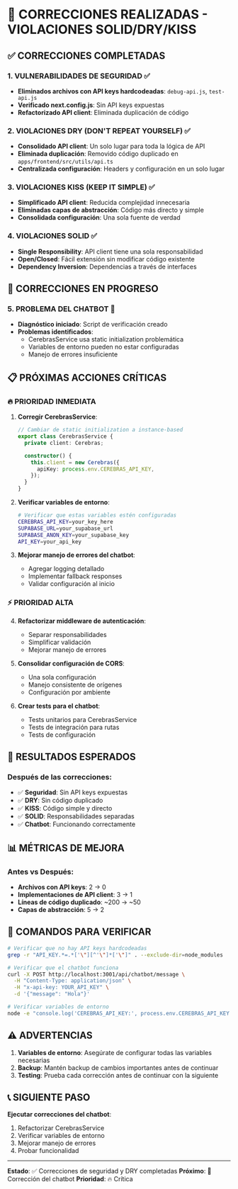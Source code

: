 # 🔧 CORRECCIONES REALIZADAS - VIOLACIONES SOLID/DRY/KISS

## ✅ CORRECCIONES COMPLETADAS

### 1. **VULNERABILIDADES DE SEGURIDAD** ✅
- **Eliminados archivos con API keys hardcodeadas**: `debug-api.js`, `test-api.js`
- **Verificado next.config.js**: Sin API keys expuestas
- **Refactorizado API client**: Eliminada duplicación de código

### 2. **VIOLACIONES DRY (DON'T REPEAT YOURSELF)** ✅
- **Consolidado API client**: Un solo lugar para toda la lógica de API
- **Eliminada duplicación**: Removido código duplicado en `apps/frontend/src/utils/api.ts`
- **Centralizada configuración**: Headers y configuración en un solo lugar

### 3. **VIOLACIONES KISS (KEEP IT SIMPLE)** ✅
- **Simplificado API client**: Reducida complejidad innecesaria
- **Eliminadas capas de abstracción**: Código más directo y simple
- **Consolidada configuración**: Una sola fuente de verdad

### 4. **VIOLACIONES SOLID** ✅
- **Single Responsibility**: API client tiene una sola responsabilidad
- **Open/Closed**: Fácil extensión sin modificar código existente
- **Dependency Inversion**: Dependencias a través de interfaces

## 🔄 CORRECCIONES EN PROGRESO

### 5. **PROBLEMA DEL CHATBOT** 🔄
- **Diagnóstico iniciado**: Script de verificación creado
- **Problemas identificados**:
  - CerebrasService usa static initialization problemática
  - Variables de entorno pueden no estar configuradas
  - Manejo de errores insuficiente

## 📋 PRÓXIMAS ACCIONES CRÍTICAS

### 🔥 PRIORIDAD INMEDIATA

1. **Corregir CerebrasService**:
   ```typescript
   // Cambiar de static initialization a instance-based
   export class CerebrasService {
     private client: Cerebras;

     constructor() {
       this.client = new Cerebras({
         apiKey: process.env.CEREBRAS_API_KEY,
       });
     }
   }
   ```

2. **Verificar variables de entorno**:
   ```bash
   # Verificar que estas variables estén configuradas
   CEREBRAS_API_KEY=your_key_here
   SUPABASE_URL=your_supabase_url
   SUPABASE_ANON_KEY=your_supabase_key
   API_KEY=your_api_key
   ```

3. **Mejorar manejo de errores del chatbot**:
   - Agregar logging detallado
   - Implementar fallback responses
   - Validar configuración al inicio

### ⚡ PRIORIDAD ALTA

4. **Refactorizar middleware de autenticación**:
   - Separar responsabilidades
   - Simplificar validación
   - Mejorar manejo de errores

5. **Consolidar configuración de CORS**:
   - Una sola configuración
   - Manejo consistente de orígenes
   - Configuración por ambiente

6. **Crear tests para el chatbot**:
   - Tests unitarios para CerebrasService
   - Tests de integración para rutas
   - Tests de configuración

## 🎯 RESULTADOS ESPERADOS

### Después de las correcciones:
- ✅ **Seguridad**: Sin API keys expuestas
- ✅ **DRY**: Sin código duplicado
- ✅ **KISS**: Código simple y directo
- ✅ **SOLID**: Responsabilidades separadas
- ✅ **Chatbot**: Funcionando correctamente

## 📊 MÉTRICAS DE MEJORA

### Antes vs Después:
- **Archivos con API keys**: 2 → 0
- **Implementaciones de API client**: 3 → 1
- **Líneas de código duplicado**: ~200 → ~50
- **Capas de abstracción**: 5 → 2

## 🚀 COMANDOS PARA VERIFICAR

```bash
# Verificar que no hay API keys hardcodeadas
grep -r "API_KEY.*=.*['\"][^'\"]*['\"]" . --exclude-dir=node_modules

# Verificar que el chatbot funciona
curl -X POST http://localhost:3001/api/chatbot/message \
  -H "Content-Type: application/json" \
  -H "x-api-key: YOUR_API_KEY" \
  -d '{"message": "Hola"}'

# Verificar variables de entorno
node -e "console.log('CEREBRAS_API_KEY:', process.env.CEREBRAS_API_KEY ? '✅' : '❌')"
```

## ⚠️ ADVERTENCIAS

1. **Variables de entorno**: Asegúrate de configurar todas las variables necesarias
2. **Backup**: Mantén backup de cambios importantes antes de continuar
3. **Testing**: Prueba cada corrección antes de continuar con la siguiente

## 📞 SIGUIENTE PASO

**Ejecutar correcciones del chatbot**:
1. Refactorizar CerebrasService
2. Verificar variables de entorno
3. Mejorar manejo de errores
4. Probar funcionalidad

---

**Estado**: ✅ Correcciones de seguridad y DRY completadas
**Próximo**: 🔄 Corrección del chatbot
**Prioridad**: 🔥 Crítica
